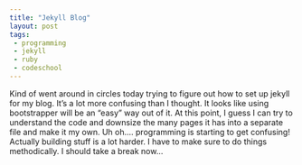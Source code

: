 ```yaml
---
title: "Jekyll Blog"
layout: post
tags: 
 - programming
 - jekyll
 - ruby 
 - codeschool
---
```


Kind of went around in circles today trying to figure out how to set up jekyll for my blog. It’s a lot more confusing than I thought. It looks like using bootstrapper will be an “easy” way out of it. At this point, I guess I can try to understand the code and downsize the many pages it has into a separate file and make it my own. Uh oh.... programming is starting to get confusing! Actually building stuff is a lot harder. I have to make sure to do things methodically. I should take a break now...